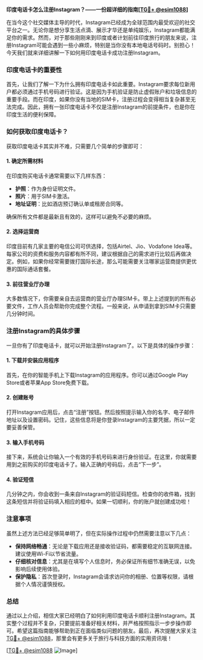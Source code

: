 **印度电话卡怎么注册Instagram？——一份超详细的指南[[TG💪+ @esim1088](https://t.me/s/esim1088)]**

在当今这个社交媒体主导的时代，Instagram已经成为全球范围内最受欢迎的社交平台之一。无论你是想分享生活点滴、展示才华还是单纯娱乐，Instagram都能满足你的需求。然而，对于那些刚刚来到印度或者计划前往印度旅行的朋友来说，注册Instagram可能会遇到一些小麻烦，特别是当你没有本地电话号码时。别担心！今天我们就来详细讲解一下如何用印度电话卡成功注册Instagram。

### 印度电话卡的重要性

首先，让我们了解一下为什么拥有印度电话卡如此重要。Instagram要求每位新用户都必须通过手机号码进行验证。这是因为手机验证是防止虚假账户和垃圾信息的重要手段。而在印度，如果你没有当地的SIM卡，注册过程会变得相当复杂甚至无法完成。因此，拥有一张印度电话卡不仅是注册Instagram的前提条件，也是你在印度生活的便利保障。

### 如何获取印度电话卡？

获取印度电话卡其实并不难，只需要几个简单的步骤即可：

#### 1. 确定所需材料
在印度购买电话卡通常需要以下几样东西：
- **护照**：作为身份证明文件。
- **照片**：用于SIM卡激活。
- **地址证明**：比如酒店预订确认单或租房合同等。

确保所有文件都是最新且有效的，这样可以避免不必要的麻烦。

#### 2. 选择运营商
印度目前有几家主要的电信公司可供选择，包括Airtel、Jio、Vodafone Idea等。每家公司的资费和服务内容都有所不同，建议根据自己的需求进行比较后再做决定。例如，如果你经常需要拨打国际长途，那么可能需要关注哪家运营商提供更优惠的国际通话套餐。

#### 3. 前往营业厅办理
大多数情况下，你需要亲自去运营商的营业厅办理SIM卡。带上上述提到的所有必要文件，工作人员会帮助你完成整个流程。一般来说，从申请到拿到SIM卡只需要几分钟时间。

### 注册Instagram的具体步骤

一旦你有了印度电话卡，就可以开始注册Instagram了。以下是具体的操作步骤：

#### 1. 下载并安装应用程序
首先，在你的智能手机上下载Instagram的应用程序。你可以通过Google Play Store或者苹果App Store免费下载。

#### 2. 创建账号
打开Instagram应用后，点击“注册”按钮。然后按照提示输入你的名字、电子邮件地址以及设置密码。记住，这些信息将是你登录Instagram的主要凭据，所以一定要妥善保管。

#### 3. 输入手机号码
接下来，系统会让你输入一个有效的手机号码来进行身份验证。在这里，你就需要用到之前购买的印度电话卡了。输入正确的号码后，点击“下一步”。

#### 4. 验证短信
几分钟之内，你会收到一条来自Instagram的验证码短信。检查你的收件箱，找到这条短信并将验证码填入相应的框中。如果一切顺利，你的账户就创建成功啦！

### 注意事项

虽然上述方法已经足够简单明了，但在实际操作过程中仍然需要注意以下几点：

- **保持网络畅通**：无论是下载应用还是接收验证码，都需要稳定的互联网连接。建议使用Wi-Fi以节省流量。
- **仔细核对信息**：尤其是在填写个人信息时，务必保证所有细节准确无误，以免影响后续使用体验。
- **保护隐私**：首次登录时，Instagram会请求访问你的相册、位置等权限，请根据个人情况谨慎授权。

### 总结

通过以上介绍，相信大家已经明白了如何利用印度电话卡顺利注册Instagram。其实整个过程并不复杂，只要提前准备好相关材料，并严格按照指示一步步操作即可。希望这篇指南能够帮助到正在面临类似问题的朋友。最后，再次提醒大家关注[TG💪+ @esim1088](https://t.me/s/esim1088)，那里会有更多关于旅行与科技方面的实用资讯哦！

[[TG💪+ @esim1088](https://t.me/s/esim1088) ![Image](https://i.postimg.cc/4NQfJmqS/Snipaste-2025-05-13-00-14-12.png)]